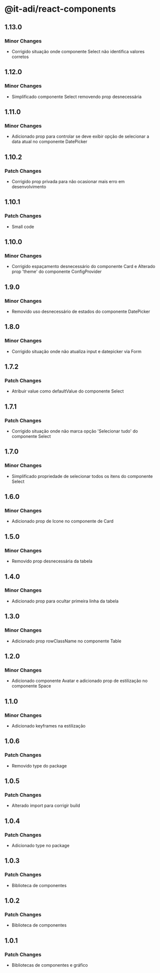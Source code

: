 # @it-adi/react-components

## 1.13.0

### Minor Changes

- Corrigido situação onde componente Select não identifica valores corretos

## 1.12.0

### Minor Changes

- Simplificado componente Select removendo prop desnecessária

## 1.11.0

### Minor Changes

- Adicionado prop para controlar se deve exibir opção de selecionar a data atual no componente DatePicker

## 1.10.2

### Patch Changes

- Corrigido prop privada para não ocasionar mais erro em desenvolvimento

## 1.10.1

### Patch Changes

- Small code

## 1.10.0

### Minor Changes

- Corrigido espaçamento desnecessário do componente Card e Alterado prop 'theme' do componente ConfigProvider

## 1.9.0

### Minor Changes

- Removido uso desnecessário de estados do componente DatePicker

## 1.8.0

### Minor Changes

- Corrigido situação onde não atualiza input e datepicker via Form

## 1.7.2

### Patch Changes

- Atribuir value como defaultValue do componente Select

## 1.7.1

### Patch Changes

- Corrigido situação onde não marca opção 'Selecionar tudo' do componente Select

## 1.7.0

### Minor Changes

- Simplificado propriedade de selecionar todos os itens do componente Select

## 1.6.0

### Minor Changes

- Adicionado prop de Icone no componente de Card

## 1.5.0

### Minor Changes

- Removido prop desnecessária da tabela

## 1.4.0

### Minor Changes

- Adicionado prop para ocultar primeira linha da tabela

## 1.3.0

### Minor Changes

- Adicionado prop rowClassName no componente Table

## 1.2.0

### Minor Changes

- Adicionado componente Avatar e adicionado prop de estilização no componente Space

## 1.1.0

### Minor Changes

- Adicionado keyframes na estilização

## 1.0.6

### Patch Changes

- Removido type do package

## 1.0.5

### Patch Changes

- Alterado import para corrigir build

## 1.0.4

### Patch Changes

- Adicionado type no package

## 1.0.3

### Patch Changes

- Biblioteca de componentes

## 1.0.2

### Patch Changes

- Biblioteca de componentes

## 1.0.1

### Patch Changes

- Bibliotecas de componentes e gráfico
